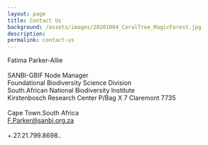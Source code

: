 ```yaml
---
layout: page
title: Contact Us
background: /assets/images/20201004_CoralTree_MagicForest.jpg
description:
permalink: contact-us
---
```


Fatima Parker-Allie<br>       
SANBI-GBIF Node Manager<br>
Foundational Biodiversity Science Division<br>
South.African National Biodiversity Institute<br> 
Kirstenbosch Research Center  P/Bag X 7 Claremont 7735<br>     
Cape Town.South Africa<br>
F.Parker@sanbi.org.za<br>                                                                       
+.27.21.799.8698..                        
  


                                                        







                                                             
                                                             
                                                             
                                                          
